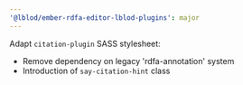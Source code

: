 ```yaml
---
'@lblod/ember-rdfa-editor-lblod-plugins': major
---
```


Adapt `citation-plugin` SASS stylesheet:
* Remove dependency on legacy 'rdfa-annotation' system
* Introduction of `say-citation-hint` class

